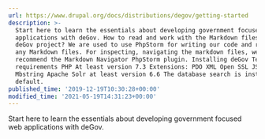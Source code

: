 ```yaml
---
url: https://www.drupal.org/docs/distributions/degov/getting-started
description: >-
  Start here to learn the essentials about developing government focused web
  applications with deGov. How to read and work with the Markdown files from the
  deGov project? We are used to use PhpStorm for writing our code and reading
  any Markdown files. For inspecting, navigating the markdown files, we
  recommend the Markdown Navigator PhpStorm plugin. Installing deGov Technical
  requirements PHP At least version 7.3 Extensions: PDO XML Open SSL JSON cURL
  Mbstring Apache Solr at least version 6.6 The database search is installed by
  default.
published_time: '2019-12-19T10:30:28+00:00'
modified_time: '2021-05-19T14:31:23+00:00'
---
```

Start here to learn the essentials about developing government focused web applications with deGov.
